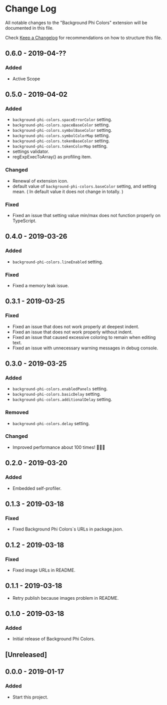 # Change Log

All notable changes to the "Background Phi Colors" extension will be documented in this file.

Check [Keep a Changelog](http://keepachangelog.com/) for recommendations on how to structure this file.

## 0.6.0 - 2019-04-??

### Added

- Active Scope

## 0.5.0 - 2019-04-02

### Added

- `background-phi-colors.spaceErrorColor` setting.
- `background-phi-colors.spaceBaseColor` setting.
- `background-phi-colors.symbolBaseColor` setting.
- `background-phi-colors.symbolColorMap` setting.
- `background-phi-colors.tokenBaseColor` setting.
- `background-phi-colors.tokenColorMap` setting.
- settings validator.
- regExpExecToArray() as profiling item.

### Changed

- Renewal of extension icon.
- default value of `background-phi-colors.baseColor` setting, and setting mean. ( In default value it does not change in totally. )

### Fixed

- Fixed an issue that setting value min/max does not function properly on TypeScript.

## 0.4.0 - 2019-03-26

### Added

- `background-phi-colors.lineEnabled` setting.

### Fixed

- Fixed a memory leak issue.

## 0.3.1 - 2019-03-25

### Fixed

- Fixed an issue that does not work properly at deepest indent.
- Fixed an issue that does not work properly without indent.
- Fixed an issue that caused excessive coloring to remain when editing text.
- Fixed an issue with unnecessary warning messages in debug console.

## 0.3.0 - 2019-03-25

### Added

- `background-phi-colors.enabledPanels` setting.
- `background-phi-colors.basicDelay` setting.
- `background-phi-colors.additionalDelay` setting.

### Removed

- `background-phi-colors.delay` setting.

### Changed

- Improved performance about 100 times! 💪💪💪

## 0.2.0 - 2019-03-20

### Added

- Embedded self-profiler.

## 0.1.3 - 2019-03-18

### Fixed

- Fixed Background Phi Colors`s URLs in package.json.

## 0.1.2 - 2019-03-18

### Fixed

- Fixed image URLs in README.

## 0.1.1 - 2019-03-18

- Retry publish because images problem in README.

## 0.1.0 - 2019-03-18

### Added

- Initial release of Background Phi Colors.

## [Unreleased]

## 0.0.0 - 2019-01-17

### Added

- Start this project.
